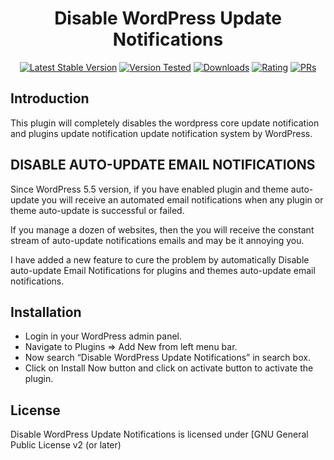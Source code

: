 <h1 align="center">Disable WordPress Update Notifications</h1>

<p align="center"><a href="https://wordpress.org/plugins/disable-update-notifications/"><img src="https://img.shields.io/wordpress/plugin/v/disable-update-notifications.svg" alt="Latest Stable Version"></a> <a href="https://wordpress.org/plugins/responsive-facebook-like-box/"><img src="https://img.shields.io/wordpress/v/disable-update-notifications.svg" alt="Version Tested"></a> <a href="https://wordpress.org/plugins/disable-update-notifications/"><img src="https://img.shields.io/wordpress/plugin/dt/disable-update-notifications.svg" alt="Downloads"></a> <a href="https://wordpress.org/plugins/disable-update-notifications/"><img src="https://img.shields.io/wordpress/plugin/r/disable-update-notifications.svg" alt="Rating"></a> <a href="#"><img src="https://img.shields.io/badge/PRs-welcome-brightgreen.svg?style=flat-square" alt="PRs"></a></p>

## Introduction

This plugin will completely disables the wordpress core update notification and plugins update notification update notification system by WordPress.

## DISABLE AUTO-UPDATE EMAIL NOTIFICATIONS

Since WordPress 5.5 version, if you have enabled plugin and theme auto-update you will receive an automated email notifications when any plugin or theme auto-update is successful or failed.

If you manage a dozen of websites, then the you will receive the constant stream of auto-update notifications emails and may be it annoying you.

I have added a new feature to cure the problem by automatically Disable auto-update Email Notifications for plugins and themes auto-update email notifications.


## Installation

* Login in your WordPress admin panel.
* Navigate to Plugins => Add New from left menu bar.
* Now search “Disable WordPress Update Notifications” in search box.
* Click on Install Now button and click on activate button to activate the plugin.


## License

Disable WordPress Update Notifications is licensed under [GNU General Public License v2 (or later)
